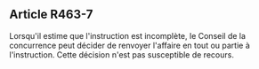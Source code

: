 Article R463-7
----
Lorsqu'il estime que l'instruction est incomplète, le Conseil de la concurrence
peut décider de renvoyer l'affaire en tout ou partie à l'instruction. Cette
décision n'est pas susceptible de recours.
